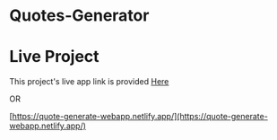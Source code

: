 # Quotes-Generator

# Live Project

This project's live app link is provided [Here](https://quote-generate-webapp.netlify.app/)

OR

[https://quote-generate-webapp.netlify.app/](https://quote-generate-webapp.netlify.app/)
